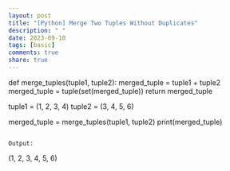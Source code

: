 ```yaml
---
layout: post
title: "[Python] Merge Two Tuples Without Duplicates"
description: " "
date: 2023-09-10
tags: [basic]
comments: true
share: true
---
```

def merge_tuples(tuple1, tuple2):
    merged_tuple = tuple1 + tuple2
    merged_tuple = tuple(set(merged_tuple))
    return merged_tuple

tuple1 = (1, 2, 3, 4)
tuple2 = (3, 4, 5, 6)

merged_tuple = merge_tuples(tuple1, tuple2)
print(merged_tuple)
```

Output:
```
(1, 2, 3, 4, 5, 6)
```